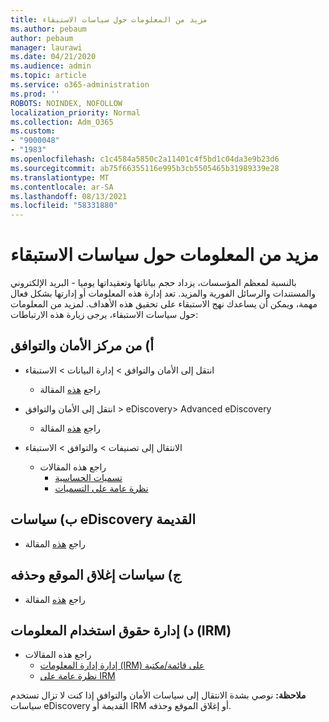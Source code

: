 ```yaml
---
title: مزيد من المعلومات حول سياسات الاستبقاء
ms.author: pebaum
author: pebaum
manager: laurawi
ms.date: 04/21/2020
ms.audience: admin
ms.topic: article
ms.service: o365-administration
ms.prod: ''
ROBOTS: NOINDEX, NOFOLLOW
localization_priority: Normal
ms.collection: Adm_O365
ms.custom:
- "9000048"
- "1983"
ms.openlocfilehash: c1c4584a5850c2a11401c4f5bd1c04da3e9b23d6
ms.sourcegitcommit: ab75f66355116e995b3cb5505465b31989339e28
ms.translationtype: MT
ms.contentlocale: ar-SA
ms.lasthandoff: 08/13/2021
ms.locfileid: "58331880"
---
```

# <a name="more-info-about-retention-policies"></a>مزيد من المعلومات حول سياسات الاستبقاء

بالنسبة لمعظم المؤسسات، يزداد حجم بياناتها وتعقيداتها يوميا - البريد الإلكتروني والمستندات والرسائل الفورية والمزيد. تعد إدارة هذه المعلومات أو إدارتها بشكل فعال مهمة، ويمكن أن يساعدك نهج الاستبقاء على تحقيق هذه الأهداف. لمزيد من المعلومات حول سياسات الاستبقاء، يرجى زيارة هذه الارتباطات:

## <a name="a-from-security-and-compliance-center"></a>أ) من مركز الأمان والتوافق

- انتقل إلى الأمان والتوافق > إدارة البيانات > الاستبقاء
  - راجع [هذه](https://docs.microsoft.com/microsoft-365/compliance/retention-policies) المقالة

- انتقل إلى الأمان والتوافق > eDiscovery> Advanced eDiscovery 
  - راجع [هذه](https://docs.microsoft.com/microsoft-365/compliance/ediscovery-cases) المقالة

- الانتقال إلى تصنيفات > والتوافق > الاستبقاء
  - راجع هذه المقالات
    - [تسميات الحساسية](https://docs.microsoft.com/microsoft-365/compliance/sensitivity-labels)
    - [نظرة عامة على التسميات](https://docs.microsoft.com/microsoft-365/compliance/labels)

## <a name="b-legacy-ediscovery-policies"></a>ب) سياسات eDiscovery القديمة

- راجع [هذه](https://support.office.com/article/Set-up-an-eDiscovery-Center-in-SharePoint-Online-A18F8975-AA7F-43B4-A7D6-001D14744D8E) المقالة

## <a name="c-site-closure-and-deletion-policies"></a>ج) سياسات إغلاق الموقع وحذفه

- راجع [هذه](https://support.office.com/article/Use-policies-for-site-closure-and-deletion-A8280D82-27FD-48C5-9ADF-8A5431208BA5) المقالة  

## <a name="d-information-rights-management-irm"></a>د) إدارة حقوق استخدام المعلومات (IRM)

- راجع هذه المقالات
  - [إدارة إدارة المعلومات (IRM) على قائمة/مكتبة](https://support.office.com/article/apply-information-rights-management-to-a-list-or-library-3bdb5c4e-94fc-4741-b02f-4e7cc3c54aa1)
  - [نظرة عامة على IRM](https://support.office.com/article/create-and-apply-information-management-policies-eb501fe9-2ef6-4150-945a-65a6451ee9e9)

**ملاحظة:** نوصي بشدة الانتقال إلى سياسات الأمان والتوافق إذا كنت لا تزال تستخدم سياسات eDiscovery القديمة أو IRM أو إغلاق الموقع وحذفه.
